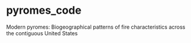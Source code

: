 # pyromes_code
Modern pyromes: Biogeographical patterns of fire characteristics across the contiguous United States
